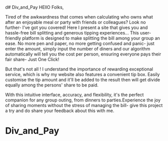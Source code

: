 d# Div_and_Pay
HEllO Folks,

Tired of the awkwardness that comes when calculating who owns what after an enjoyable meal or party with friends or colleagues? 
Look no further- I've got you covered!
Here I present a site that gives you and hassle-free bill splitting and generous tipping experiences... This user-friendly platform is designed to make splitting the bill among your group an ease. No more pen and paper, no more getting confused and panic- just enter the amount, simply input the number of diners and our algorithm automatically will tell you the cost per person, ensuring everyone pays their fair share- Just One Click! 

But that's not all ! I understand the importance of rewarding exceptional service, which is why my website also features a convenient tip box. Easily customise the tip amount and it'll be added to the result then will get divide equally among the persons' share to be paid.

With this intuitive interface, accuracy, and flexibility, it's the perfect companion for any group outing, from dinners to parties.Experience the joy of sharing moments without the stress of managing the bill- give this project a try and do share your feedback about this with me. 

# Div_and_Pay
